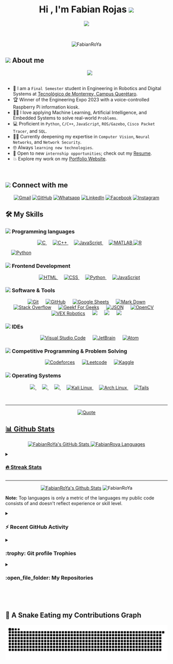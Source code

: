 <h1 align="center">Hi , I'm Fabian Rojas <img src="https://media.giphy.com/media/hvRJCLFzcasrR4ia7z/giphy.gif" width="35"></h1>
<p align="center">
  <a href="https://github.com/DenverCoder1/readme-typing-svg"><img src="https://readme-typing-svg.herokuapp.com?font=Time+New+Roman&color=%23C8BE25&size=25&center=true&vCenter=true&width=600&height=100&lines=Robotic+Engineer@Student;Digital+Systems+Student;VEX+Robotics+Competition;AI+Enthusiast;Enthusiast+in+3D+Design+and+Modeling;Always+learning+new+things"></a>
</p>


<br>

<p align="center"> 
	<img src="https://komarev.com/ghpvc/?username=FabianRoYa&label=Profile%20views&color=0047AB&style=plastic?" alt="FabianRoYa" height=25px, width=160px/> 

</p>

	
## <picture><img src = "https://github.com/7oSkaaa/7oSkaaa/blob/main/Images/about_me.gif?raw=true" width = 50px></picture> About me

<picture> <img align="right" src="https://github.com/7oSkaaa/7oSkaaa/blob/main/Images/Right_Side.gif?raw=true" width = 250px></picture>

<br><br>

- :school: I am a `Final Semester` student in Engineering in Robotics and Digital Systems at [Tecnológico de Monterrey, Campus Querétaro](https://tec.mx/es/queretaro).  
- :trophy: Winner of the Engineering Expo 2023 with a voice-controlled Raspberry Pi information kiosk.  
- :technologist: I love applying Machine Learning, Artificial Intelligence, and Embedded Systems to solve real-world `Problems`.  
- :computer: Proficient in `Python`, `C/C++`, `JavaScript`, `ROS/Gazebo`, `Cisco Packet Tracer`, and `SQL`.  
- :student: Currently deepening my expertise in `Computer Vision`, `Neural Networks`, and `Network Security`.  
- :nerd_face: Always `learning new technologies`.  
- :thinking: Open to new `internship opportunities`; check out my [Resume](https://drive.google.com/file/d/1dAapilJ5cw1GMUl7pLfjZqqLB4MjDWaI/view?usp=sharing).  
- :boom: Explore my work on my [Portfolio Website](https://fabianroya.github.io/MiPortafolio/).  

<br>


<!-- ## <picture> <img src="https://github.com/7oSkaaa/7oSkaaa/blob/main/Images/competitive_programming_profile.png?raw=true" width=40> </picture> My Competitive Programming Profiles

<p align="center">
  <a href="https://codeforces.com/profile/7oSkaaa"><img src="https://img.icons8.com/external-tal-revivo-shadow-tal-revivo/50/000000/external-codeforces-programming-competitions-and-contests-programming-community-logo-shadow-tal-revivo.png" alt="Code Forces"/></a>
	<a href="https://leetcode.com/7oSkaa/"><img src="https://img.icons8.com/external-tal-revivo-shadow-tal-revivo/50/000000/external-level-up-your-coding-skills-and-quickly-land-a-job-logo-shadow-tal-revivo.png" alt="LeetCode"/></a>
	<a href="https://atcoder.jp/users/ahmed_7oSkaa"><img src="https://i.ibb.co/Q9WSjDB/logo.png" alt="AtCoder" width = 60px/></a>
	<a href="https://www.codechef.com/users/ahmed_7oskaa"><img src="https://img.icons8.com/color/50/000000/codechef.png" alt="Code Chef"/></a>
	<a href="https://icpc.global/ICPCID/IW0X0CTD0ZV9"><img src="https://i.ibb.co/6J0r7rW/Daco-5610880.png" alt="ICPC Global" width = 60px /></a>     
	<a href="https://www.codingame.com/profile/e5e56c7585fda3b457056b85180a4d636850344" ><img src="https://i.ibb.co/1MRppTC/codingame-1.png" alt="Codingame" width="100" height="50">
</p> -->

## <picture> <img src="https://github.com/7oSkaaa/7oSkaaa/blob/main/Images/Connect-with-me.gif?raw=true" width="100px"> </picture> Connect with me
<p align="center">
	<a href="mailto:soy_yanez@outlook.com"><img img src="https://img.shields.io/badge/gmail-%23EA4335.svg?style=plastic&logo=gmail&logoColor=white" alt="Gmail"/></a>
	<a href="https://github.com/FabianRoYa"><img src="https://img.shields.io/badge/github-%23181717.svg?style=plastic&logo=github&logoColor=white" alt="GitHub"/></a>
	<a href="https://wa.me/5214181002201"><img src="https://img.shields.io/badge/whatsapp-%2325D366.svg?style=plastic&logo=whatsapp&logoColor=white" alt="Whatsapp"/></a>
	<a href="https://www.linkedin.com/in/fabian-erubiel-rojas-yanez/"><img src="https://img.shields.io/badge/linkedin-%230A66C2.svg?style=plastic&logo=linkedin&logoColor=white" alt="LinkedIn"/></a>
	<a href="https://www.facebook.com/july.yanez.376"><img src="https://img.shields.io/badge/facebook-%231877F2.svg?style=plastic&logo=facebook&logoColor=white" alt="Facebook"/></a>
	<a href="https://www.instagram.com/fryanez21/"><img src="https://img.shields.io/badge/instagram-%23E4405F.svg?style=plastic&logo=instagram&logoColor=white" alt="Instagram"/></a>
</p>



## 🛠️ My Skills

### <picture> <img src = "https://github.com/7oSkaaa/7oSkaaa/blob/main/Images/Programming_Languages.gif?raw=true" width = 50px>  </picture> Programming languages

<p align="center"> 
  &emsp; 
  <a href="https://www.cprogramming.com/" target="_blank"> 
    <img alt="C" 
    src="https://img.shields.io/badge/C%20-%232370ED.svg?style=plastic&logo=c&logoColor=white">
  </a> 
  &emsp;
  <a href="https://www.w3schools.com/cpp/" target="_blank"> 
    <img alt="C++" 
    src="https://img.shields.io/badge/C++%20-%2300599C.svg?style=plastic&logo=c%2B%2B&logoColor=white">
  </a> 
  &emsp;
  <a href="https://developer.mozilla.org/en-US/docs/Web/JavaScript" target="_blank"> 
     <img alt="JavaScript" 
     src="https://img.shields.io/badge/JavaScript%20-%23F7DF1E.svg?style=plastic&logo=javascript&logoColor=black">
   </a>
  &emsp;
  <a href="https://www.mathworks.com/products/matlab.html" target="_blank">
  <img
    alt="MATLAB"
    src="https://img.shields.io/badge/MATLAB-%23FF8800.svg?style=plastic&logo=matlab&logoColor=white"
  >
  <a href="https://www.r-project.org/" target="_blank">
  <img
    alt="R"
    src="https://img.shields.io/badge/R-%23276DC3.svg?style=plastic&logo=r&logoColor=white"
  >
</a>

</a>

  &emsp;
   <a href="https://www.python.org" target="_blank">
    <img alt="Python" src="https://img.shields.io/badge/Python%20-%2314354C.svg?style=plastic&logo=python&logoColor=white">
  </a>
</p>

### <picture> <img src = "https://github.com/7oSkaaa/7oSkaaa/blob/main/Images/Front_End.gif?raw=true" width = 50px>  </picture> Frontend Development
<p align="center"> 
  &emsp; 
  <a href="https://www.w3.org/html/" target="_blank"> 
   <img alt="HTML" src="https://img.shields.io/badge/HTML5%20-%23E34F26.svg?style=plastic&logo=html5&logoColor=white">
  </a>   
  &emsp;
  <a href="https://www.w3schools.com/css/" target="_blank">
    <img alt="CSS" src="https://img.shields.io/badge/CSS%20-%231572B6.svg?style=plastic&logo=css3&logoColor=white">
  </a> 
  &emsp;
  <a href="https://www.python.org" target="_blank">
    <img alt="Python" src="https://img.shields.io/badge/react-%2361DAFB.svg?style=plastic&logo=React&logoColor=black">
  </a>
  &emsp;
  <a href="https://developer.mozilla.org/en-US/docs/Web/JavaScript" target="_blank"> 
     <img alt="JavaScript" src="https://img.shields.io/badge/JavaScript%20-%23F7DF1E.svg?style=plastic&logo=javascript&logoColor=black">
   </a>
</p>

 ### <picture> <img src = "https://github.com/7oSkaaa/7oSkaaa/blob/main/Images/Software_Tools.gif?raw=true" width = 50px>  </picture> Software & Tools
 
<p align="center">
  &emsp;
    <a href="#"><img alt="Git" src="https://img.shields.io/badge/Git%20-%23F05033.svg?style=plastic&logo=git&logoColor=white"></a>
  &emsp;
    <a href="#"><img alt="GitHub" src="https://img.shields.io/badge/github-%23181717.svg?style=plastic&logo=github&logoColor=white"></a>
  &emsp;
    <a href="#"><img alt="Google Sheets" src="https://img.shields.io/badge/Google%20Sheets%20-%2334A853.svg?style=plastic&logo=google%20sheets&logoColor=white"></a>
  &emsp;
    <a href="#"><img alt="Mark Down" src="https://img.shields.io/badge/Markdown-000000?style=plastic&logo=markdown&logoColor=white"></a>
  &emsp;
    <a href="#"><img alt="Stack Overflow" src="https://img.shields.io/badge/-Stack%20Overflow-FE7A16?style=plastic&logo=stack-overflow&logoColor=white"></a>
  &emsp;
    <a href="#"><img alt="Geekf For Geeks" src="https://img.shields.io/badge/geeksforgeeks-%230F9D58.svg?style=plastic&logo=geeksforgeeks&logoColor=white"></a>
  &emsp;
    <a href="#"><img alt="JSON" img src="https://img.shields.io/badge/json-%23000000.svg?style=plastic&logo=json&logoColor=white"></a>
  &emsp;
    <a href="#"><img alt="OpenCV" src="https://img.shields.io/badge/opencv-%235586A4.svg?style=plastic&logo=opengl&logoColor=white"></a>
  &emsp;
    <a href="#"><img alt="VEX Robotics"   src="https://img.shields.io/badge/VEX%20Robotics-%230077C8.svg?style=plastic&logo=vex&logoColor=white"></a>
    &emsp;
    <a href="#"><img src="https://img.shields.io/badge/latex-%23008080.svg?&style=plastic&logo=latex&logoColor=white" /></a>
    &emsp;
    <a href="#"><img src="https://img.shields.io/badge/django-%23092E20.svg?&style=plastic&logo=django&logoColor=white" /></a>
    &emsp;
    <a href="#"><img src="https://img.shields.io/badge/mysql-%234479A1.svg?&style=plastic&logo=mysql&logoColor=white"/></a>
</p>

 ### <picture> <img src = "https://github.com/7oSkaaa/7oSkaaa/blob/main/Images/IDEs.gif?raw=true" width = 50px>  </picture> IDEs
 
<p align="center">
  &emsp;
    <a href="#"><img alt="Visual Studio Code" src="https://img.shields.io/badge/Visual%20Studio%20Code-0078d7.svg?style=plastic&logo=visual-studio-code&logoColor=white"></a>
  &emsp;
    <a href="#"><img alt="JetBrain" src="https://img.shields.io/badge/jetbrains-%23000000.svg?style=plastic&logo=jetbrains&logoColor=white" /></a>
  &emsp;
    <a href="#"><img alt="Atom" src="https://img.shields.io/badge/atom-%2366595C.svg?&style=plastic&logo=atom&logoColor=white" /></a>
</p>

 ### <picture> <img src = "https://github.com/7oSkaaa/7oSkaaa/blob/main/Images/CP_PS.gif?raw=true" width = 50px>  </picture> Competitive Programming & Problem Solving
 
<p align="center">
  &emsp;
    <a href="#"><img alt = "Codeforces" src="https://img.shields.io/badge/codeforces%20-%231F8ACB.svg?style=plastic&logo=codeforces&logoColor=white" /></a>	
  &emsp;
    <a href="#"><img alt = "Leetcode" src="https://img.shields.io/badge/leetcode%20-%23FFA116.svg?style=plastic&logo=leetcode&logoColor=black" /></a>
  &emsp;
    <a href="#"><img alt = "Kaggle" src="https://img.shields.io/badge/Kaggle-%2320BEFF.svg?style=plastic&logo=kaggle&logoColor=white" /></a>
  <!-- &emsp;
    <a href="#"><img alt = "CodeChef" src="https://img.shields.io/badge/codechef-%235B4638.svg?style=plastic&logo=codechef&logoColor=white" /></a>
  &emsp;
    <a href="#"><img alt = "Google" src="https://img.shields.io/badge/google-%234285F4.svg?style=plastic&logo=google&logoColor=white" /></a>
  &emsp;
    <a href="#"><img alt = "Codin Game" src="https://img.shields.io/badge/codingame-%23F2BB13.svg?&style=plastic&logo=codingame&logoColor=black" /></a> -->
</p>

 ### <picture> <img src = "https://github.com/7oSkaaa/7oSkaaa/blob/main/Images/OS.gif?raw=true" width = 50px>  </picture> Operating Systems
 
<p align="center">
  &emsp;
    <a href="#">
    <img 
    src="https://img.shields.io/badge/Linux-FCC624?style=plastic&logo=linux&logoColor=black">
    </a>
  &emsp;
    <a href="#">
    <img 
    src="https://img.shields.io/badge/Ubuntu-E95420?style=plastic&logo=ubuntu&logoColor=white">
    </a>
  &emsp;
    <a href="#"><img 
    src="https://img.shields.io/badge/Windows-0078D6?style=plastic&logo=windows&logoColor=white">
    </a>
  &emsp;
  <a href="https://www.kali.org/" target="_blank">
  <img
    alt="Kali Linux"
    src="https://img.shields.io/badge/Kali_Linux-%23268BEE.svg?style=plastic&logo=kalilinux&logoColor=white"
  />
</a>
&emsp;
<a href="https://archlinux.org/" target="_blank">
  <img
    alt="Arch Linux"
    src="https://img.shields.io/badge/Arch_Linux-%231793D1.svg?style=plastic&logo=archlinux&logoColor=white"
  />
</a>
&emsp;
<a href="https://tails.boum.org/" target="_blank">
  <img
    alt="Tails"
    src="https://img.shields.io/badge/Tails-%23343D59.svg?style=plastic&logo=tails&logoColor=white"
  />
</a>

</p>

<br> 

---

<p align = "center">
	<a href="https://github.com/piyushsuthar/github-readme-quotes"> <img alt = "Quote" src="https://quotes-github-readme.vercel.app/api?type=horizontal&theme=tokyonight&animation=grow_out_in&quoteCategory=programming">
</p>


<!----------------------------------------------------------------------------------------------------------------------------------------- -->

## 📊 Github Stats

<p align="center">
  <img
    src="https://github-readme-stats.vercel.app/api?username=FabianRoYa&theme=tokyonight&show_icons=true&hide_border=true&count_private=true"
    alt="FabianRoYa's GitHub Stats"
    width="500"
  />
  <img
  src="(https://github-readme-stats.vercel.app/api/top-langs/?username=FabianRoYa&theme=tokyonight&show_icons=true&hide_border=true&layout=compact)"
  alt="FabianRoya Languages"
  width="500"
  />
</p>

<details>
  <summary><h3>🔥 Streak Stats</h3></summary>
  <p align="center">
    <img
      src="https://github-readme-streak-stats.herokuapp.com/?user=FabianRoYa&theme=tokyonight&hide_border=true"
      alt="FabianRoYa's Streak Stats"
      width="500"
    />
  </p>
</details>

----
	
<p align="center">
    <a href="https://github.com/anuraghazra/github-readme-stats">
	    <img alt="FabianRoYa's Github Stats" src="https://github-readme-stats.vercel.app/api?username=FabianRoYa&show_icons=true&count_private=true&locale=en&theme=tokyonight&layout=compact" height="230px"/></a>
	  <img src="https://github-readme-stats.vercel.app/api/top-langs?username=FabianRoYa&langs_count=10&show_icons=true&locale=en&theme=tokyonight" alt="FabianRoYa" height="230px"/>
<br/>

  <b>Note:</b> Top languages is only a metric of the languages my public code consists of and doesn't reflect experience or skill level.
  </p>
</details>

<details><summary><h3>⚡ Recent GitHub Activity</h3></summary>

----
	
[![FabianRoYa's github activity graph](https://github-readme-activity-graph.cyclic.app/graph?username=FabianRoYa&theme=github	)](https://github.com/FabianRoYa/github-readme-activity-graph)

 
</details>

<details><summary> <h3> :trophy: Git profile Trophies </h3></summary>

----
	
<p align="center"> <a href="https://github.com/ryo-ma/github-profile-trophy"><img src="https://github-profile-trophy.vercel.app/?username=FabianRoYa&layout=compact&theme=tokyonight&column=4&margin-w=15&margin-h=15" alt="FabianRoYa" /></a> </p>

[![@FabianRoYa's Holopin board](https://holopin.io/api/user/board?user=FabianRoYa)](https://holopin.io/@FabianRoYa)
	
</details>
	
<details><summary><h3> :open_file_folder: My Repositories </h3></summary>

----
	
<div>
  <p align="center">
	<a href="https://github.com/FabianRoYa/TE3003B_PuzzleBot_TeamBP">
      		<img src="https://github-readme-stats.vercel.app/api?username=FabianRoYa&theme=tokyonight&show_icons=true&hide_border=true&count_private=true" alt="GitHub Stats" />
  </a>
	<a href="https://github.com/FabianRoYa">
      		<img src="https://github-readme-stats.vercel.app/api/pin/?username=FabianRoYa&repo=FabianRoYa&theme=tokyonight" alt="GitHub Stats" />
    	</a>
    	<a href="https://github.com/FabianRoYa/Strees_Testing">
      		<img src="https://github-readme-stats.vercel.app/api/pin/?username=FabianRoYa&repo=Strees_Testing&theme=tokyonight" alt="GitHub Stats" />
    	</a>
    	<a href="https://github.com/FabianRoYa/CP-Templates">
      		<img src="https://github-readme-stats.vercel.app/api/pin/?username=FabianRoYa&repo=CP-Templates&theme=tokyonight" alt="GitHub Stats" />
    	</a>
    	<a href="https://github.com/FabianRoYa/Codeforces-Polygon-Template">
      		<img src="https://github-readme-stats.vercel.app/api/pin/?username=FabianRoYa&repo=Codeforces-Polygon-Template&theme=tokyonight" alt="GitHub Stats" />
    	</a>
	<a href="https://github.com/FabianRoYa/Some-Linux-Commands">
      		<img src="https://github-readme-stats.vercel.app/api/pin/?username=FabianRoYa&repo=Some-Linux-Commands&theme=tokyonight" alt="GitHub Stats" />
    	</a>
	<a href="https://github.com/FabianRoYa/Shorten-Link">
      		<img src="https://github-readme-stats.vercel.app/api/pin/?username=FabianRoYa&repo=Shorten-Link&theme=tokyonight" alt="GitHub Stats" />
    	</a>
	<a href="https://github.com/FabianRoYa/FabianRoYa">
      		<img src="https://github-readme-stats.vercel.app/api/pin/?username=FabianRoYa&repo=FabianRoYa&theme=tokyonight" alt="GitHub Stats" />
    	</a>
	<a href="https://github.com/FabianRoYa/Competitive-Programming-Session-Content">
      		<img src="https://github-readme-stats.vercel.app/api/pin/?username=7oSkaaa&repo=Competitive-Programming-Session-Content&theme=tokyonight" alt="GitHub Stats" />
    	</a>
	<!-- <a href="https://github.com/7oSkaaa/VS-Code-for-CP">
      		<img src="https://github-readme-stats.vercel.app/api/pin/?username=7oSkaaa&repo=VS-Code-for-CP&theme=tokyonight" alt="GitHub Stats" />
    	</a>
	<a href="https://github.com/7oSkaaa/Sorting-Algorithms">
      		<img src="https://github-readme-stats.vercel.app/api/pin/?username=7oSkaaa&repo=Sorting-Algorithms&theme=tokyonight" alt="GitHub Stats" />
    	</a>
	<a href="https://github.com/7oSkaaa/board-link-generator">
      		<img src="https://github-readme-stats.vercel.app/api/pin/?username=7oSkaaa&repo=board-link-generator&theme=tokyonight" alt="GitHub Stats" />
    	</a>
	<a href="https://github.com/7oSkaaa/Tic-Tac-Toe-GUI">
      		<img src="https://github-readme-stats.vercel.app/api/pin/?username=7oSkaaa&repo=Tic-Tac-Toe-GUI&theme=tokyonight" alt="GitHub Stats" />
    	</a>
	<a href="https://github.com/7oSkaaa/PhoneBook-System">
      		<img src="https://github-readme-stats.vercel.app/api/pin/?username=7oSkaaa&repo=PhoneBook-System&theme=tokyonight" alt="GitHub Stats" />
    	</a>
	<a href="https://github.com/7oSkaaa/Codeforces-Sheet-Generator">
      		<img src="https://github-readme-stats.vercel.app/api/pin/?username=7oSkaaa&repo=Codeforces-Sheet-Generator&theme=tokyonight" alt="GitHub Stats" />
    	</a>
	<a href="https://github.com/7oSkaaa/CP-Calendar">
      		<img src="https://github-readme-stats.vercel.app/api/pin/?username=7oSkaaa&repo=CP-Calendar&theme=tokyonight" alt="GitHub Stats" />
    	</a>
	<a href="https://github.com/7oSkaaa/Codeforces-Friends-Script">
      		<img src="https://github-readme-stats.vercel.app/api/pin/?username=7oSkaaa&repo=Codeforces-Friends-Script&theme=tokyonight" alt="GitHub Stats" />
    	</a>
	<a href="https://github.com/7oSkaaa/vJudge-Board-Scrapper">
      		<img src="https://github-readme-stats.vercel.app/api/pin/?username=7oSkaaa&repo=vJudge-Board-Scrapper&theme=tokyonight" alt="GitHub Stats" />
    	</a>
	<a href="https://github.com/7oSkaaa/CP-Templates-Snippets">
      		<img src="https://github-readme-stats.vercel.app/api/pin/?username=7oSkaaa&repo=CP-Templates-Snippets&theme=tokyonight" alt="GitHub Stats" />
    	</a>
	<a href="https://github.com/7oSkaaa/Udemy-Website">
      		<img src="https://github-readme-stats.vercel.app/api/pin/?username=7oSkaaa&repo=Udemy-Website&theme=tokyonight" alt="GitHub Stats" /> -->
    	</a>
  </p>
</div>
</details>

</br></br>
	
## 🐍 A Snake Eating my Contributions Graph
	
<p align = "center">
	<img src = "https://github.com/7oSkaaa/7oSkaaa/blob/output/github-contribution-grid-snake.svg?" alt = "Snake Game"/>
</p>
